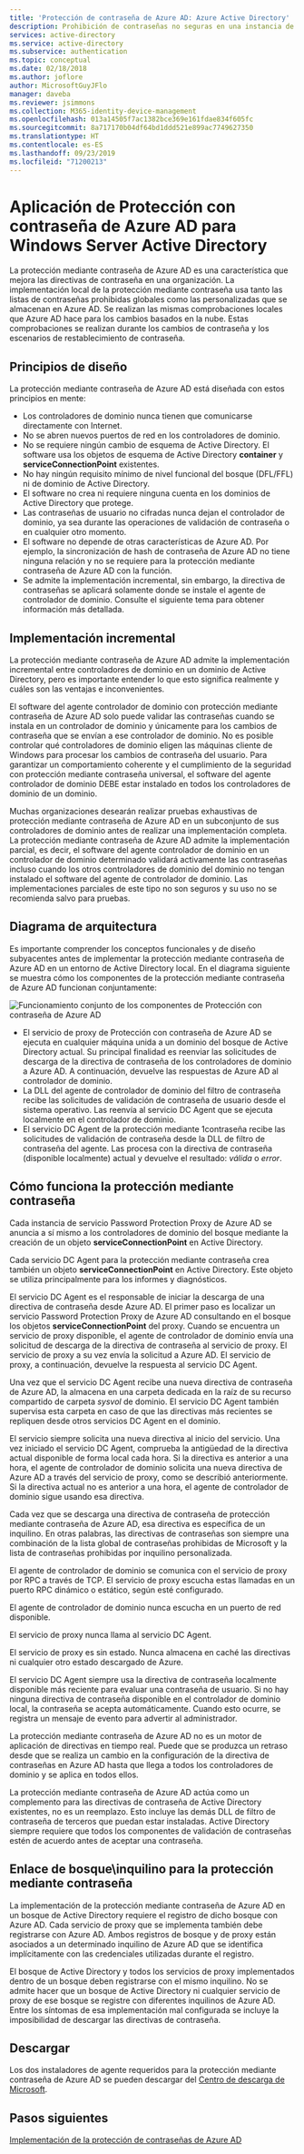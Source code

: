 ```yaml
---
title: 'Protección de contraseña de Azure AD: Azure Active Directory'
description: Prohibición de contraseñas no seguras en una instancia de Active Directory local con la protección mediante contraseña de Azure AD
services: active-directory
ms.service: active-directory
ms.subservice: authentication
ms.topic: conceptual
ms.date: 02/18/2018
ms.author: joflore
author: MicrosoftGuyJFlo
manager: daveba
ms.reviewer: jsimmons
ms.collection: M365-identity-device-management
ms.openlocfilehash: 013a14505f7ac1382bce369e161fdae834f605fc
ms.sourcegitcommit: 8a717170b04df64bd1ddd521e899ac7749627350
ms.translationtype: HT
ms.contentlocale: es-ES
ms.lasthandoff: 09/23/2019
ms.locfileid: "71200213"
---
```

# <a name="enforce-azure-ad-password-protection-for-windows-server-active-directory"></a>Aplicación de Protección con contraseña de Azure AD para Windows Server Active Directory

La protección mediante contraseña de Azure AD es una característica que mejora las directivas de contraseña en una organización. La implementación local de la protección mediante contraseña usa tanto las listas de contraseñas prohibidas globales como las personalizadas que se almacenan en Azure AD. Se realizan las mismas comprobaciones locales que Azure AD hace para los cambios basados en la nube. Estas comprobaciones se realizan durante los cambios de contraseña y los escenarios de restablecimiento de contraseña.

## <a name="design-principles"></a>Principios de diseño

La protección mediante contraseña de Azure AD está diseñada con estos principios en mente:

* Los controladores de dominio nunca tienen que comunicarse directamente con Internet.
* No se abren nuevos puertos de red en los controladores de dominio.
* No se requiere ningún cambio de esquema de Active Directory. El software usa los objetos de esquema de Active Directory **container** y **serviceConnectionPoint** existentes.
* No hay ningún requisito mínimo de nivel funcional del bosque (DFL/FFL) ni de dominio de Active Directory.
* El software no crea ni requiere ninguna cuenta en los dominios de Active Directory que protege.
* Las contraseñas de usuario no cifradas nunca dejan el controlador de dominio, ya sea durante las operaciones de validación de contraseña o en cualquier otro momento.
* El software no depende de otras características de Azure AD. Por ejemplo, la sincronización de hash de contraseña de Azure AD no tiene ninguna relación y no se requiere para la protección mediante contraseña de Azure AD con la función.
* Se admite la implementación incremental, sin embargo, la directiva de contraseñas se aplicará solamente donde se instale el agente de controlador de dominio. Consulte el siguiente tema para obtener información más detallada.

## <a name="incremental-deployment"></a>Implementación incremental

La protección mediante contraseña de Azure AD admite la implementación incremental entre controladores de dominio en un dominio de Active Directory, pero es importante entender lo que esto significa realmente y cuáles son las ventajas e inconvenientes.

El software del agente controlador de dominio con protección mediante contraseña de Azure AD solo puede validar las contraseñas cuando se instala en un controlador de dominio y únicamente para los cambios de contraseña que se envían a ese controlador de dominio. No es posible controlar qué controladores de dominio eligen las máquinas cliente de Windows para procesar los cambios de contraseña del usuario. Para garantizar un comportamiento coherente y el cumplimiento de la seguridad con protección mediante contraseña universal, el software del agente controlador de dominio DEBE estar instalado en todos los controladores de dominio de un dominio.

Muchas organizaciones desearán realizar pruebas exhaustivas de protección mediante contraseña de Azure AD en un subconjunto de sus controladores de dominio antes de realizar una implementación completa. La protección mediante contraseña de Azure AD admite la implementación parcial, es decir, el software del agente controlador de dominio en un controlador de dominio determinado validará activamente las contraseñas incluso cuando los otros controladores de dominio del dominio no tengan instalado el software del agente de controlador de dominio. Las implementaciones parciales de este tipo no son seguros y su uso no se recomienda salvo para pruebas.

## <a name="architectural-diagram"></a>Diagrama de arquitectura

Es importante comprender los conceptos funcionales y de diseño subyacentes antes de implementar la protección mediante contraseña de Azure AD en un entorno de Active Directory local. En el diagrama siguiente se muestra cómo los componentes de la protección mediante contraseña de Azure AD funcionan conjuntamente:

![Funcionamiento conjunto de los componentes de Protección con contraseña de Azure AD](./media/concept-password-ban-bad-on-premises/azure-ad-password-protection.png)

* El servicio de proxy de Protección con contraseña de Azure AD se ejecuta en cualquier máquina unida a un dominio del bosque de Active Directory actual. Su principal finalidad es reenviar las solicitudes de descarga de la directiva de contraseña de los controladores de dominio a Azure AD. A continuación, devuelve las respuestas de Azure AD al controlador de dominio.
* La DLL del agente de controlador de dominio del filtro de contraseña recibe las solicitudes de validación de contraseña de usuario desde el sistema operativo. Las reenvía al servicio DC Agent que se ejecuta localmente en el controlador de dominio.
* El servicio DC Agent de la protección mediante 1contraseña recibe las solicitudes de validación de contraseña desde la DLL de filtro de contraseña del agente. Las procesa con la directiva de contraseña (disponible localmente) actual y devuelve el resultado: *válida* o *error*.

## <a name="how-password-protection-works"></a>Cómo funciona la protección mediante contraseña

Cada instancia de servicio Password Protection Proxy de Azure AD se anuncia a sí mismo a los controladores de dominio del bosque mediante la creación de un objeto **serviceConnectionPoint** en Active Directory.

Cada servicio DC Agent para la protección mediante contraseña crea también un objeto **serviceConnectionPoint** en Active Directory. Este objeto se utiliza principalmente para los informes y diagnósticos.

El servicio DC Agent es el responsable de iniciar la descarga de una directiva de contraseña desde Azure AD. El primer paso es localizar un servicio Password Protection Proxy de Azure AD consultando en el bosque los objetos **serviceConnectionPoint** del proxy. Cuando se encuentra un servicio de proxy disponible, el agente de controlador de dominio envía una solicitud de descarga de la directiva de contraseña al servicio de proxy. El servicio de proxy a su vez envía la solicitud a Azure AD. El servicio de proxy, a continuación, devuelve la respuesta al servicio DC Agent.

Una vez que el servicio DC Agent recibe una nueva directiva de contraseña de Azure AD, la almacena en una carpeta dedicada en la raíz de su recurso compartido de carpeta *sysvol* de dominio. El servicio DC Agent también supervisa esta carpeta en caso de que las directivas más recientes se repliquen desde otros servicios DC Agent en el dominio.

El servicio siempre solicita una nueva directiva al inicio del servicio. Una vez iniciado el servicio DC Agent, comprueba la antigüedad de la directiva actual disponible de forma local cada hora. Si la directiva es anterior a una hora, el agente de controlador de dominio solicita una nueva directiva de Azure AD a través del servicio de proxy, como se describió anteriormente. Si la directiva actual no es anterior a una hora, el agente de controlador de dominio sigue usando esa directiva.

Cada vez que se descarga una directiva de contraseña de protección mediante contraseña de Azure AD, esa directiva es específica de un inquilino. En otras palabras, las directivas de contraseñas son siempre una combinación de la lista global de contraseñas prohibidas de Microsoft y la lista de contraseñas prohibidas por inquilino personalizada.

El agente de controlador de dominio se comunica con el servicio de proxy por RPC a través de TCP. El servicio de proxy escucha estas llamadas en un puerto RPC dinámico o estático, según esté configurado.

El agente de controlador de dominio nunca escucha en un puerto de red disponible.

El servicio de proxy nunca llama al servicio DC Agent.

El servicio de proxy es sin estado. Nunca almacena en caché las directivas ni cualquier otro estado descargado de Azure.

El servicio DC Agent siempre usa la directiva de contraseña localmente disponible más reciente para evaluar una contraseña de usuario. Si no hay ninguna directiva de contraseña disponible en el controlador de dominio local, la contraseña se acepta automáticamente. Cuando esto ocurre, se registra un mensaje de evento para advertir al administrador.

La protección mediante contraseña de Azure AD no es un motor de aplicación de directivas en tiempo real. Puede que se produzca un retraso desde que se realiza un cambio en la configuración de la directiva de contraseñas en Azure AD hasta que llega a todos los controladores de dominio y se aplica en todos ellos.

La protección mediante contraseña de Azure AD actúa como un complemento para las directivas de contraseña de Active Directory existentes, no es un reemplazo. Esto incluye las demás DLL de filtro de contraseña de terceros que puedan estar instaladas. Active Directory siempre requiere que todos los componentes de validación de contraseñas estén de acuerdo antes de aceptar una contraseña.

## <a name="foresttenant-binding-for-password-protection"></a>Enlace de bosque\inquilino para la protección mediante contraseña

La implementación de la protección mediante contraseña de Azure AD en un bosque de Active Directory requiere el registro de dicho bosque con Azure AD. Cada servicio de proxy que se implementa también debe registrarse con Azure AD. Ambos registros de bosque y de proxy están asociados a un determinado inquilino de Azure AD que se identifica implícitamente con las credenciales utilizadas durante el registro.

El bosque de Active Directory y todos los servicios de proxy implementados dentro de un bosque deben registrarse con el mismo inquilino. No se admite hacer que un bosque de Active Directory ni cualquier servicio de proxy de ese bosque se registre con diferentes inquilinos de Azure AD. Entre los síntomas de esa implementación mal configurada se incluye la imposibilidad de descargar las directivas de contraseña.

## <a name="download"></a>Descargar

Los dos instaladores de agente requeridos para la protección mediante contraseña de Azure AD se pueden descargar del [Centro de descarga de Microsoft](https://www.microsoft.com/download/details.aspx?id=57071).

## <a name="next-steps"></a>Pasos siguientes
[Implementación de la protección de contraseñas de Azure AD](howto-password-ban-bad-on-premises-deploy.md)
